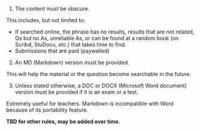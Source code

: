 1. The content *must* be obscure.

This includes, but not limited to:
- If searched online, the phrase has no results, results that are not related, Qs but no As, unreliable As, or can be found at a random book (on Scribd, StuDocu, etc.) that takes time to find.
- Submissions that are paid (paywalled)

2. An MD (Markdown) version must be provided.

This will help the material or the question become searchable in the future.

3. Unless stated otherwise, a DOC or DOCX (Microsoft Word document) version must be provided if it is an exam or a test.

Extremely useful for teachers. Markdown is incompatible with Word because of its portability feature.

**TBD for other rules, may be added over time.**
